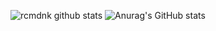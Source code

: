 <!---
s1534/s1534 is a ✨ special ✨ repository because its `README.md` (this file) appears on your GitHub profile.
You can click the Preview link to take a look at your changes.
--->
![rcmdnk github stats](https://github-readme-stats.vercel.app/api?username=s1534)
![Anurag's GitHub stats](https://github-readme-stats.vercel.app/api?username=s1534&show_icons=true&theme=radical)
